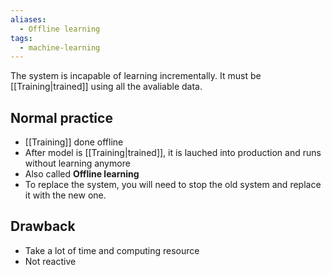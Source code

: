 ```yaml
---
aliases:
  - Offline learning
tags:
  - machine-learning
---
```

The system is incapable of learning incrementally. It must be [[Training|trained]] using all the avaliable data. 

## Normal practice
- [[Training]] done offline
- After model is [[Training|trained]], it is lauched into production and runs without learning anymore
- Also called **Offline learning**
- To replace the system, you will need to stop the old system and replace it with the new one.

## Drawback
- Take a lot of time and computing resource
- Not reactive

